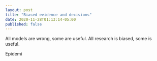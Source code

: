 ```yaml
---
layout: post
title: "Biased evidence and decisions"
date: 2020-11-28T01:13:14-05:00
published: false
---
```


All models are wrong, some are useful. All research is biased, some is useful.

Epidemi




